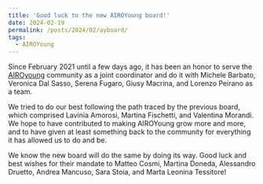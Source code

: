 ```yaml
---
title: 'Good luck to the new AIROYoung board!'
date: 2024-02-19
permalink: /posts/2024/02/ayboard/
tags:
  - AIROYoung
---
```


Since February 2021 until a few days ago, it has been an honor to serve the [AIROyoung](https://airoyoung.airo.org) community as a joint coordinator and do it with Michele Barbato, Veronica Dal Sasso, Serena Fugaro, Giusy Macrina, and Lorenzo Peirano as a team.

We tried to do our best following the path traced by the previous board, which comprised Lavinia Amorosi, Martina Fischetti, and Valentina Morandi. We hope to have contributed to making AIROYoung grow more and more, and to have given at least something back to the community for everything it has allowed us to do and be.

We know the new board will do the same by doing its way. Good luck and best wishes for their mandate to Matteo Cosmi, Martina Doneda, Alessandro Druetto, Andrea Mancuso, Sara Stoia, and Marta Leonina Tessitore!
